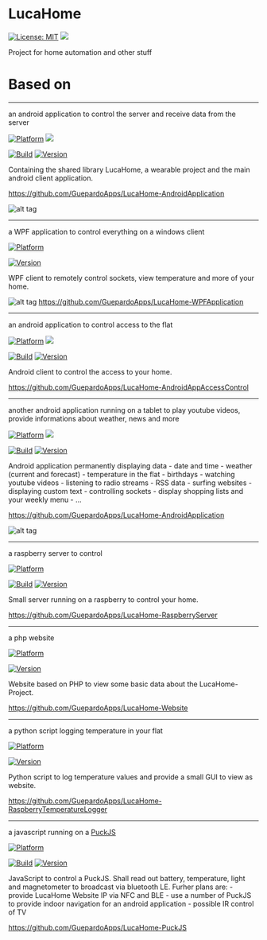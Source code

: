 # LucaHome

[![License: MIT](https://img.shields.io/badge/License-MIT-blue.svg)](https://opensource.org/licenses/MIT)
<a target="_blank" href="https://www.paypal.me/GuepardoApps" title="Donate using PayPal"><img src="https://img.shields.io/badge/paypal-donate-blue.svg" /></a>

Project for home automation and other stuff

# Based on

---
	
an android application to control the server and receive data from the server

[![Platform](https://img.shields.io/badge/platform-Android-blue.svg)](https://www.android.com)
<a target="_blank" href="https://android-arsenal.com/api?level=21" title="API21+"><img src="https://img.shields.io/badge/API-21+-blue.svg" /></a>

[![Build](https://img.shields.io/badge/build-passing-green.svg)](https://github.com/GuepardoApps/LucaHome-AndroidApplication)
[![Version](https://img.shields.io/badge/version-v5.0.0.171219-blue.svg)](https://github.com/GuepardoApps/LucaHome-AndroidApplication)

Containing the shared library LucaHome, a wearable project and the main android client application.

https://github.com/GuepardoApps/LucaHome-AndroidApplication

![alt tag](https://github.com/GuepardoApps/LucaHome-AndroidApplication/blob/master/screenshots/header_001.png)

---

a WPF application to control everything on a windows client

[![Platform](https://img.shields.io/badge/platform-Windows10-blue.svg)](https://de.wikipedia.org/wiki/Microsoft_Windows_10)

[![Version](https://img.shields.io/badge/version-v5.0.1.17353-green.svg)](https://github.com/GuepardoApps/LucaHome-WPFApplication)

WPF client to remotely control sockets, view temperature and more of your home.

![alt tag](https://github.com/GuepardoApps/LucaHome-WPFApplication/blob/master/screenshots/img002.png)
https://github.com/GuepardoApps/LucaHome-WPFApplication

---
	
an android application to control access to the flat

[![Platform](https://img.shields.io/badge/platform-Android-blue.svg)](https://www.android.com)
<a target="_blank" href="https://android-arsenal.com/api?level=21" title="API21+"><img src="https://img.shields.io/badge/API-21+-blue.svg" /></a>

[![Build](https://img.shields.io/badge/build-passing-green.svg)](https://github.com/GuepardoApps/LucaHome-AndroidAppAccessControl/blob/master/builds)
[![Version](https://img.shields.io/badge/version-v0.8.0.170630-blue.svg)](https://github.com/GuepardoApps/LucaHome-AndroidAppAccessControl/blob/master/builds)

Android client to control the access to your home.

https://github.com/GuepardoApps/LucaHome-AndroidAppAccessControl

---

another android application running on a tablet to play youtube videos, provide informations about weather, news and more
	
[![Platform](https://img.shields.io/badge/platform-Android-blue.svg)](https://www.android.com)
<a target="_blank" href="https://android-arsenal.com/api?level=24" title="API24+"><img src="https://img.shields.io/badge/API-24+-blue.svg" /></a>

[![Build](https://img.shields.io/badge/build-passing-green.svg)](https://github.com/GuepardoApps/LucaHome-AndroidApplication)
[![Version](https://img.shields.io/badge/version-v5.0.0.171219-blue.svg)](https://github.com/GuepardoApps/LucaHome-AndroidApplication)

Android application permanently displaying data
	- date and time
	- weather (current and forecast)
	- temperature in the flat
	- birthdays
	- watching youtube videos
	- listening to radio streams
	- RSS data
	- surfing websites
	- displaying custom text
	- controlling sockets
	- display shopping lists and your weekly menu
	- ...

https://github.com/GuepardoApps/LucaHome-AndroidApplication

![alt tag](https://github.com/GuepardoApps/LucaHome-AndroidApplication/blob/master/screenshots/header_mediamirror_001.png)
	
---

a raspberry server to control

[![Platform](https://img.shields.io/badge/platform-Raspberry-blue.svg)](https://www.raspberrypi.org/)

[![Build](https://img.shields.io/badge/build-passing-green.svg)](https://github.com/GuepardoApps/LucaHome-RaspberryServer)
[![Version](https://img.shields.io/badge/version-v5.1.0.171228-blue.svg)](https://github.com/GuepardoApps/LucaHome-RaspberryServer)

Small server running on a raspberry to control your home.

https://github.com/GuepardoApps/LucaHome-RaspberryServer
	
---

a php website

[![Platform](https://img.shields.io/badge/platform-Raspberry-blue.svg)](https://www.raspberrypi.org/)

[![Version](https://img.shields.io/badge/version-v5.1.0.171228-blue.svg)](https://github.com/GuepardoApps/LucaHome-Website)

Website based on PHP to view some basic data about the LucaHome-Project.

https://github.com/GuepardoApps/LucaHome-Website

---

a python script logging temperature in your flat

[![Platform](https://img.shields.io/badge/platform-Raspberry-blue.svg)](https://www.raspberrypi.org/)

[![Version](https://img.shields.io/badge/version-v1.0.4.170408-blue.svg)](https://github.com/GuepardoApps/LucaHome-RaspberryTemperatureLogger)

Python script to log temperature values and provide a small GUI to view as website.

https://github.com/GuepardoApps/LucaHome-RaspberryTemperatureLogger

---

a javascript running on a [PuckJS](https://www.puck-js.com/)

[![Platform](https://img.shields.io/badge/platform-PuckJS-yellow.svg)](http://www.puck-js.com/)

[![Build](https://img.shields.io/badge/build-na-yellow.svg)](https://github.com/GuepardoApps/LucaHome-PuckJS)
[![Version](https://img.shields.io/badge/version-v0.0.1.170703-blue.svg)](https://github.com/GuepardoApps/LucaHome-PuckJS)

JavaScript to control a PuckJS. Shall read out battery, temperature, light and magnetometer to broadcast via bluetooth LE.
Furher plans are:
	-	provide LucaHome Website IP via NFC and BLE
	-	use a number of PuckJS to provide indoor navigation for an android application
	-	possible IR control of TV

https://github.com/GuepardoApps/LucaHome-PuckJS
